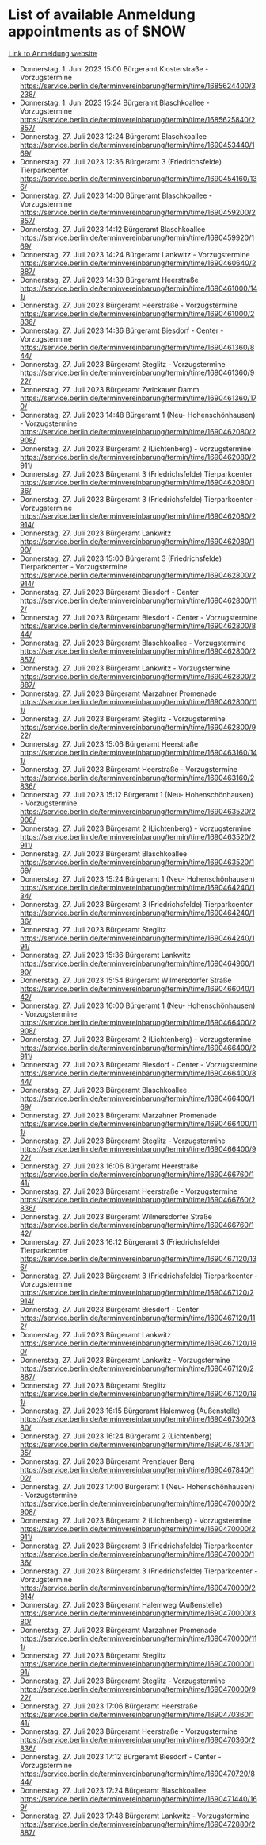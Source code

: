 # List of available Anmeldung appointments as of $NOW
[Link to Anmeldung website](https://service.berlin.de/terminvereinbarung/termin/tag.php?termin=1&anliegen[]=120686&dienstleisterlist=122210,122217,327316,122219,327312,122227,327314,122231,327346,122243,327348,122254,122252,329742,122260,329745,122262,329748,122271,327278,122273,327274,122277,327276,330436,122280,327294,122282,327290,122284,327292,122291,327270,122285,327266,122286,327264,122296,327268,150230,329760,122297,327286,122294,327284,122312,329763,122314,329775,122304,327330,122311,327334,122309,327332,317869,122281,327352,122279,329772,122283,122276,327324,122274,327326,122267,329766,122246,327318,122251,327320,122257,327322,122208,327298,122226,327300&herkunft=http%3A%2F%2Fservice.berlin.de%2Fdienstleistung%2F120686%2F)
- Donnerstag, 1. Juni 2023 15:00 Bürgeramt Klosterstraße - Vorzugstermine https://service.berlin.de/terminvereinbarung/termin/time/1685624400/3238/
- Donnerstag, 1. Juni 2023 15:24 Bürgeramt Blaschkoallee - Vorzugstermine https://service.berlin.de/terminvereinbarung/termin/time/1685625840/2857/
- Donnerstag, 27. Juli 2023 12:24 Bürgeramt Blaschkoallee https://service.berlin.de/terminvereinbarung/termin/time/1690453440/169/
- Donnerstag, 27. Juli 2023 12:36 Bürgeramt 3 (Friedrichsfelde) Tierparkcenter https://service.berlin.de/terminvereinbarung/termin/time/1690454160/136/
- Donnerstag, 27. Juli 2023 14:00 Bürgeramt Blaschkoallee - Vorzugstermine https://service.berlin.de/terminvereinbarung/termin/time/1690459200/2857/
- Donnerstag, 27. Juli 2023 14:12 Bürgeramt Blaschkoallee https://service.berlin.de/terminvereinbarung/termin/time/1690459920/169/
- Donnerstag, 27. Juli 2023 14:24 Bürgeramt Lankwitz - Vorzugstermine https://service.berlin.de/terminvereinbarung/termin/time/1690460640/2887/
- Donnerstag, 27. Juli 2023 14:30 Bürgeramt Heerstraße https://service.berlin.de/terminvereinbarung/termin/time/1690461000/141/
- Donnerstag, 27. Juli 2023  Bürgeramt Heerstraße - Vorzugstermine https://service.berlin.de/terminvereinbarung/termin/time/1690461000/2836/
- Donnerstag, 27. Juli 2023 14:36 Bürgeramt Biesdorf - Center - Vorzugstermine https://service.berlin.de/terminvereinbarung/termin/time/1690461360/844/
- Donnerstag, 27. Juli 2023  Bürgeramt Steglitz - Vorzugstermine https://service.berlin.de/terminvereinbarung/termin/time/1690461360/922/
- Donnerstag, 27. Juli 2023  Bürgeramt Zwickauer Damm https://service.berlin.de/terminvereinbarung/termin/time/1690461360/170/
- Donnerstag, 27. Juli 2023 14:48 Bürgeramt 1 (Neu- Hohenschönhausen) - Vorzugstermine https://service.berlin.de/terminvereinbarung/termin/time/1690462080/2908/
- Donnerstag, 27. Juli 2023  Bürgeramt 2 (Lichtenberg) - Vorzugstermine https://service.berlin.de/terminvereinbarung/termin/time/1690462080/2911/
- Donnerstag, 27. Juli 2023  Bürgeramt 3 (Friedrichsfelde) Tierparkcenter https://service.berlin.de/terminvereinbarung/termin/time/1690462080/136/
- Donnerstag, 27. Juli 2023  Bürgeramt 3 (Friedrichsfelde) Tierparkcenter - Vorzugstermine https://service.berlin.de/terminvereinbarung/termin/time/1690462080/2914/
- Donnerstag, 27. Juli 2023  Bürgeramt Lankwitz https://service.berlin.de/terminvereinbarung/termin/time/1690462080/190/
- Donnerstag, 27. Juli 2023 15:00 Bürgeramt 3 (Friedrichsfelde) Tierparkcenter - Vorzugstermine https://service.berlin.de/terminvereinbarung/termin/time/1690462800/2914/
- Donnerstag, 27. Juli 2023  Bürgeramt Biesdorf - Center https://service.berlin.de/terminvereinbarung/termin/time/1690462800/112/
- Donnerstag, 27. Juli 2023  Bürgeramt Biesdorf - Center - Vorzugstermine https://service.berlin.de/terminvereinbarung/termin/time/1690462800/844/
- Donnerstag, 27. Juli 2023  Bürgeramt Blaschkoallee - Vorzugstermine https://service.berlin.de/terminvereinbarung/termin/time/1690462800/2857/
- Donnerstag, 27. Juli 2023  Bürgeramt Lankwitz - Vorzugstermine https://service.berlin.de/terminvereinbarung/termin/time/1690462800/2887/
- Donnerstag, 27. Juli 2023  Bürgeramt Marzahner Promenade https://service.berlin.de/terminvereinbarung/termin/time/1690462800/111/
- Donnerstag, 27. Juli 2023  Bürgeramt Steglitz - Vorzugstermine https://service.berlin.de/terminvereinbarung/termin/time/1690462800/922/
- Donnerstag, 27. Juli 2023 15:06 Bürgeramt Heerstraße https://service.berlin.de/terminvereinbarung/termin/time/1690463160/141/
- Donnerstag, 27. Juli 2023  Bürgeramt Heerstraße - Vorzugstermine https://service.berlin.de/terminvereinbarung/termin/time/1690463160/2836/
- Donnerstag, 27. Juli 2023 15:12 Bürgeramt 1 (Neu- Hohenschönhausen) - Vorzugstermine https://service.berlin.de/terminvereinbarung/termin/time/1690463520/2908/
- Donnerstag, 27. Juli 2023  Bürgeramt 2 (Lichtenberg) - Vorzugstermine https://service.berlin.de/terminvereinbarung/termin/time/1690463520/2911/
- Donnerstag, 27. Juli 2023  Bürgeramt Blaschkoallee https://service.berlin.de/terminvereinbarung/termin/time/1690463520/169/
- Donnerstag, 27. Juli 2023 15:24 Bürgeramt 1 (Neu- Hohenschönhausen) https://service.berlin.de/terminvereinbarung/termin/time/1690464240/134/
- Donnerstag, 27. Juli 2023  Bürgeramt 3 (Friedrichsfelde) Tierparkcenter https://service.berlin.de/terminvereinbarung/termin/time/1690464240/136/
- Donnerstag, 27. Juli 2023  Bürgeramt Steglitz https://service.berlin.de/terminvereinbarung/termin/time/1690464240/191/
- Donnerstag, 27. Juli 2023 15:36 Bürgeramt Lankwitz https://service.berlin.de/terminvereinbarung/termin/time/1690464960/190/
- Donnerstag, 27. Juli 2023 15:54 Bürgeramt Wilmersdorfer Straße https://service.berlin.de/terminvereinbarung/termin/time/1690466040/142/
- Donnerstag, 27. Juli 2023 16:00 Bürgeramt 1 (Neu- Hohenschönhausen) - Vorzugstermine https://service.berlin.de/terminvereinbarung/termin/time/1690466400/2908/
- Donnerstag, 27. Juli 2023  Bürgeramt 2 (Lichtenberg) - Vorzugstermine https://service.berlin.de/terminvereinbarung/termin/time/1690466400/2911/
- Donnerstag, 27. Juli 2023  Bürgeramt Biesdorf - Center - Vorzugstermine https://service.berlin.de/terminvereinbarung/termin/time/1690466400/844/
- Donnerstag, 27. Juli 2023  Bürgeramt Blaschkoallee https://service.berlin.de/terminvereinbarung/termin/time/1690466400/169/
- Donnerstag, 27. Juli 2023  Bürgeramt Marzahner Promenade https://service.berlin.de/terminvereinbarung/termin/time/1690466400/111/
- Donnerstag, 27. Juli 2023  Bürgeramt Steglitz - Vorzugstermine https://service.berlin.de/terminvereinbarung/termin/time/1690466400/922/
- Donnerstag, 27. Juli 2023 16:06 Bürgeramt Heerstraße https://service.berlin.de/terminvereinbarung/termin/time/1690466760/141/
- Donnerstag, 27. Juli 2023  Bürgeramt Heerstraße - Vorzugstermine https://service.berlin.de/terminvereinbarung/termin/time/1690466760/2836/
- Donnerstag, 27. Juli 2023  Bürgeramt Wilmersdorfer Straße https://service.berlin.de/terminvereinbarung/termin/time/1690466760/142/
- Donnerstag, 27. Juli 2023 16:12 Bürgeramt 3 (Friedrichsfelde) Tierparkcenter https://service.berlin.de/terminvereinbarung/termin/time/1690467120/136/
- Donnerstag, 27. Juli 2023  Bürgeramt 3 (Friedrichsfelde) Tierparkcenter - Vorzugstermine https://service.berlin.de/terminvereinbarung/termin/time/1690467120/2914/
- Donnerstag, 27. Juli 2023  Bürgeramt Biesdorf - Center https://service.berlin.de/terminvereinbarung/termin/time/1690467120/112/
- Donnerstag, 27. Juli 2023  Bürgeramt Lankwitz https://service.berlin.de/terminvereinbarung/termin/time/1690467120/190/
- Donnerstag, 27. Juli 2023  Bürgeramt Lankwitz - Vorzugstermine https://service.berlin.de/terminvereinbarung/termin/time/1690467120/2887/
- Donnerstag, 27. Juli 2023  Bürgeramt Steglitz https://service.berlin.de/terminvereinbarung/termin/time/1690467120/191/
- Donnerstag, 27. Juli 2023 16:15 Bürgeramt Halemweg (Außenstelle) https://service.berlin.de/terminvereinbarung/termin/time/1690467300/380/
- Donnerstag, 27. Juli 2023 16:24 Bürgeramt 2 (Lichtenberg) https://service.berlin.de/terminvereinbarung/termin/time/1690467840/135/
- Donnerstag, 27. Juli 2023  Bürgeramt Prenzlauer Berg https://service.berlin.de/terminvereinbarung/termin/time/1690467840/102/
- Donnerstag, 27. Juli 2023 17:00 Bürgeramt 1 (Neu- Hohenschönhausen) - Vorzugstermine https://service.berlin.de/terminvereinbarung/termin/time/1690470000/2908/
- Donnerstag, 27. Juli 2023  Bürgeramt 2 (Lichtenberg) - Vorzugstermine https://service.berlin.de/terminvereinbarung/termin/time/1690470000/2911/
- Donnerstag, 27. Juli 2023  Bürgeramt 3 (Friedrichsfelde) Tierparkcenter https://service.berlin.de/terminvereinbarung/termin/time/1690470000/136/
- Donnerstag, 27. Juli 2023  Bürgeramt 3 (Friedrichsfelde) Tierparkcenter - Vorzugstermine https://service.berlin.de/terminvereinbarung/termin/time/1690470000/2914/
- Donnerstag, 27. Juli 2023  Bürgeramt Halemweg (Außenstelle) https://service.berlin.de/terminvereinbarung/termin/time/1690470000/380/
- Donnerstag, 27. Juli 2023  Bürgeramt Marzahner Promenade https://service.berlin.de/terminvereinbarung/termin/time/1690470000/111/
- Donnerstag, 27. Juli 2023  Bürgeramt Steglitz https://service.berlin.de/terminvereinbarung/termin/time/1690470000/191/
- Donnerstag, 27. Juli 2023  Bürgeramt Steglitz - Vorzugstermine https://service.berlin.de/terminvereinbarung/termin/time/1690470000/922/
- Donnerstag, 27. Juli 2023 17:06 Bürgeramt Heerstraße https://service.berlin.de/terminvereinbarung/termin/time/1690470360/141/
- Donnerstag, 27. Juli 2023  Bürgeramt Heerstraße - Vorzugstermine https://service.berlin.de/terminvereinbarung/termin/time/1690470360/2836/
- Donnerstag, 27. Juli 2023 17:12 Bürgeramt Biesdorf - Center - Vorzugstermine https://service.berlin.de/terminvereinbarung/termin/time/1690470720/844/
- Donnerstag, 27. Juli 2023 17:24 Bürgeramt Blaschkoallee https://service.berlin.de/terminvereinbarung/termin/time/1690471440/169/
- Donnerstag, 27. Juli 2023 17:48 Bürgeramt Lankwitz - Vorzugstermine https://service.berlin.de/terminvereinbarung/termin/time/1690472880/2887/
